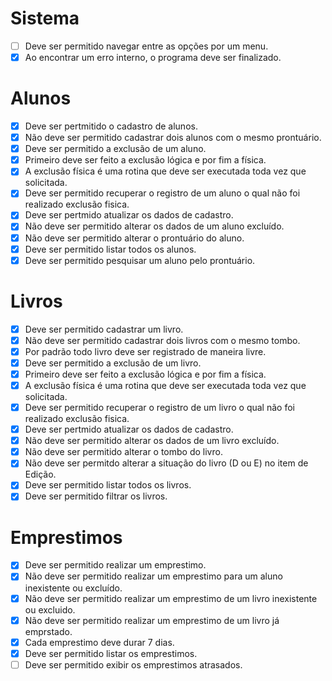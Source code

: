 # Sistema
   - [ ] Deve ser permitido navegar entre as opções por um menu.
   - [X] Ao encontrar um erro interno, o programa deve ser finalizado.

# Alunos
   - [X] Deve ser pertmitido o cadastro de alunos.
   - [X] Não deve ser permitido cadastrar dois alunos com o mesmo prontuário.
   - [X] Deve ser permitido a exclusão de um aluno.
   - [X] Primeiro deve ser feito a exclusão lógica e por fim a física.
   - [X] A exclusão física é uma rotina que deve ser executada toda vez que solicitada.
   - [X] Deve ser permitido recuperar o registro de um aluno o qual não foi realizado exclusão fisica.
   - [X] Deve ser pertmido atualizar os dados de cadastro.
   - [X] Não deve ser permitido alterar os dados de um aluno excluído.
   - [X] Não deve ser permitido alterar o prontuário do aluno.
   - [X] Deve ser permitido listar todos os alunos.
   - [X] Deve ser permitido pesquisar um aluno pelo prontuário.
   
# Livros
   - [X] Deve ser permitido cadastrar um livro.
   - [X] Não deve ser permitido cadastrar dois livros com o mesmo tombo.
   - [X] Por padrão todo livro deve ser registrado de maneira livre.
   - [X] Deve ser permitido a exclusão de um livro.
   - [X] Primeiro deve ser feito a exclusão lógica e por fim a física.
   - [X] A exclusão física é uma rotina que deve ser executada toda vez que solicitada.
   - [X] Deve ser permitido recuperar o registro de um livro o qual não foi realizado exclusão fisica.
   - [X] Deve ser pertmido atualizar os dados de cadastro.
   - [X] Não deve ser permitido alterar os dados de um livro excluído.
   - [X] Não deve ser permitido alterar o tombo do livro.
   - [X] Não deve ser permitdo alterar a situação do livro (D ou E) no item de Edição.
   - [X] Deve ser permitido listar todos os livros.
   - [X] Deve ser permitido filtrar os livros.

# Emprestimos
   - [X] Deve ser permitido realizar um emprestimo.
   - [X] Não deve ser permitido realizar um emprestimo para um aluno inexistente ou excluído.
   - [X] Não deve ser permitido realizar um emprestimo de um livro inexistente ou excluido.
   - [X] Não deve ser permitido realizar um emprestimo de um livro já emprstado.
   - [X] Cada emprestimo deve durar 7 dias.
   - [X] Deve ser permitido listar os emprestimos.
   - [ ] Deve ser permitido exibir os emprestimos atrasados. 
